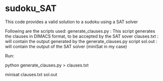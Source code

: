 # sudoku_SAT

This code provides a valid solution to a sudoku using a SAT solver

Following are the scripts used:
generate_clauses.py : This script generates the clauses in DIMACS format, to be accepted by the SAT sover
clauses.txt : will contain the output generated by the generate_clauses.py script
sol.out : will contain the output of the SAT solver (miniSat in my case)

Run:

python generate_clauses.py > clauses.txt

minisat clauses.txt sol.out


